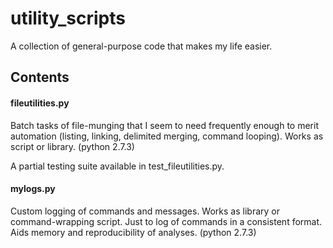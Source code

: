 # utility_scripts

A collection of general-purpose code that makes my life easier.

## Contents

#### fileutilities.py

Batch tasks of file-munging that I seem to need frequently enough to merit automation (listing, linking, delimited merging, command looping). Works as script or library.  (python 2.7.3)

A partial testing suite available in test_fileutilities.py.

#### mylogs.py

Custom logging of commands and messages. Works as library or command-wrapping script. Just to log of commands in a consistent format. Aids memory and reproducibility of analyses. (python 2.7.3)
